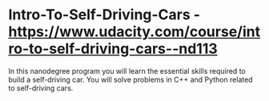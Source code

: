 # Intro-To-Self-Driving-Cars - https://www.udacity.com/course/intro-to-self-driving-cars--nd113

In this nanodegree program you will learn the essential skills required to build a self-driving car. You will solve problems in C++ and Python related to self-driving cars. 
